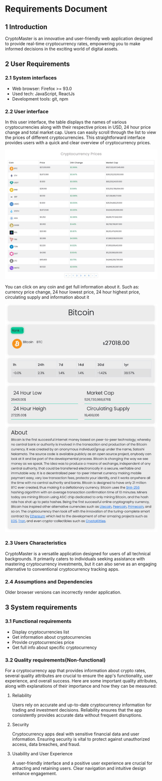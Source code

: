 # Requirements Document

## 1 Introduction

CryptoMaster is an innovative and user-friendly web application designed to provide real-time cryptocurrency rates, empowering you to make informed decisions in the exciting world of digital assets.

## 2 User Requirements

### 2.1 System interfaces

- Web browser: Firefox >= 93.0
- Used tech: JavaScript, ReactJs
- Development tools: git, npm

### 2.2 User interface

In this user interface, the table displays the names of various cryptocurrencies along with their respective prices in USD, 24 hour price change and total market cap. Users can easily scroll through the list to view the prices of different cryptocurrencies. This straightforward interface provides users with a quick and clear overview of cryptocurrency prices.

<img src="./assets/main_page.jpg">

You can click on any coin and get full information about it. Such as: currency price change, 24 hour lowest price, 24 hour highest price, circulating supply and information about it

<img src="./assets/coin_page.jpg">

### 2.3 Users Characteristics

CryptoMaster is a versatile application designed for users of all technical backgrounds. It primarily caters to individuals seeking assistance with mastering cryptocurrency investments, but it can also serve as an engaging alternative to conventional cryptocurrency tracking apps.

### 2.4 Assumptions and Dependencies

Older browser versions can incorrectly render application.

## 3 System requirements

### 3.1 Functional requirements

- Display cryptocurrencies list
- Get information about cryptocurrencies
- Provide cryptocurrencies price
- Get full info about specific cryptocurrency

### 3.2 Quality requirements(Non-functional)

For a cryptocurrency app that provides information about crypto rates, several quality attributes are crucial to ensure the app's functionality, user experience, and overall success. Here are some important quality attributes, along with explanations of their importance and how they can be measured:

 1. Reliability

    Users rely on accurate and up-to-date cryptocurrency information for trading and investment decisions. Reliability ensures that the app consistently provides accurate data without frequent disruptions.

 2. Security

    Cryptocurrency apps deal with sensitive financial data and user information. Ensuring security is vital to protect against unauthorized access, data breaches, and fraud.

 3. Usability and User Experience

    A user-friendly interface and a positive user experience are crucial for attracting and retaining users. Clear navigation and intuitive design enhance engagement.